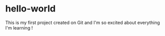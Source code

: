 # hello-world
This is my first project created on Git and I'm so excited about everything I'm learning !
